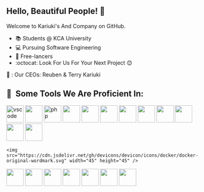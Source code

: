 ## Hello, Beautiful People! :wave:

Welcome to Kariuki's And Company on GitHub.

* :books: Students @ KCA University 
* :computer: Pursuing Software Engineering
* :office: Free-lancers
* :octocat: Look For Us For Your Next Project 😊
  
🐝 : Our CEOs: Reuben & Terry Kariuki

<h2> 🚀 &nbsp;Some Tools We Are Proficient In: </h2>
<p align="left">
<img src="https://cdn.jsdelivr.net/gh/devicons/devicon/icons/vscode/vscode-original.svg" alt="vscode" width="45" height="45"/>
<img src="https://cdn.jsdelivr.net/gh/devicons/devicon/icons/html5/html5-original-wordmark.svg" width="45" height="45"/>
  <img src="https://cdn.jsdelivr.net/gh/devicons/devicon/icons/php/php-original.svg" alt="php" width="45" height="45"/>
  <img src="https://cdn.jsdelivr.net/gh/devicons/devicon/icons/bootstrap/bootstrap-original.svg" width="45" height="45" />
  <img src="https://cdn.jsdelivr.net/gh/devicons/devicon/icons/javascript/javascript-original.svg" width="45" height="45" />
  <img src="https://cdn.jsdelivr.net/gh/devicons/devicon/icons/react/react-original-wordmark.svg" width="45" height="45" />
  <img src="https://cdn.jsdelivr.net/gh/devicons/devicon/icons/angularjs/angularjs-original.svg" width="45" height="45"  />
  <img src="https://cdn.jsdelivr.net/gh/devicons/devicon/icons/nodejs/nodejs-original-wordmark.svg" width="45" height="45" />
  <img src="https://cdn.jsdelivr.net/gh/devicons/devicon/icons/java/java-original-wordmark.svg" width="45" height="45" />
<img src="https://cdn.jsdelivr.net/gh/devicons/devicon/icons/android/android-original.svg" width="45" height="45"/>
<img src="https://cdn.jsdelivr.net/gh/devicons/devicon/icons/django/django-plain-wordmark.svg" width="45" height="45" />
  <img src="https://cdn.jsdelivr.net/gh/devicons/devicon/icons/python/python-original-wordmark.svg" width="45" height="45" />
</p>
  <p>

    <img src="https://cdn.jsdelivr.net/gh/devicons/devicon/icons/docker/docker-original-wordmark.svg" width="45" height="45" />
<img src="https://cdn.jsdelivr.net/gh/devicons/devicon/icons/flask/flask-original-wordmark.svg" width="45" height="45"/>
<img src="https://cdn.jsdelivr.net/gh/devicons/devicon/icons/googlecloud/googlecloud-original-wordmark.svg" width="45" height="45" />
<img src="https://cdn.jsdelivr.net/gh/devicons/devicon/icons/graphql/graphql-plain-wordmark.svg" width="45" height="45" />
<img src="https://cdn.jsdelivr.net/gh/devicons/devicon/icons/jupyter/jupyter-original-wordmark.svg" width="45" height="45" />
<img src="https://cdn.jsdelivr.net/gh/devicons/devicon/icons/mysql/mysql-original-wordmark.svg" width="45" height="45" />
  <img src="https://cdn.jsdelivr.net/gh/devicons/devicon/icons/postgresql/postgresql-original-wordmark.svg" width="45" height="45" />
  <img src="https://cdn.jsdelivr.net/gh/devicons/devicon/icons/sass/sass-original.svg" width="45" height="45" />
     
</p>


